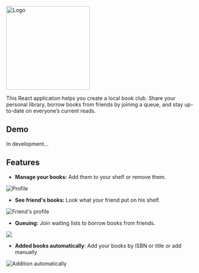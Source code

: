 <img alt="Logo" src="https://storage.yandexcloud.net/bs-logos/Logo.png" width="225">

This React application helps you create a local book club. Share your personal library, borrow books from friends by joining a queue, and stay up-to-date on everyone’s current reads.

## Demo

In development...

## Features

* **Manage your books:** Add them to your shelf or remove them.

![Profile](https://github.com/user-attachments/assets/4088b8c5-806d-4776-8711-27ed2fad32f0)

*   **See friend's books:** Look what your friend put on his shelf.

![Friend's profile](https://github.com/user-attachments/assets/f6e12ded-0916-447a-b8db-3e32251df1b3)

*   **Queuing:** Join waiting lists to borrow books from friends.

![](https://github.com/user-attachments/assets/a1b15f45-7e5e-48de-9cff-0dd94d0a3e25)

*   **Added books automatically**: Add your books by ISBN or title or add manually

![Addition automatically](https://github.com/user-attachments/assets/4a267f00-0b51-4a3e-9fdb-dd8109b43cfd)

